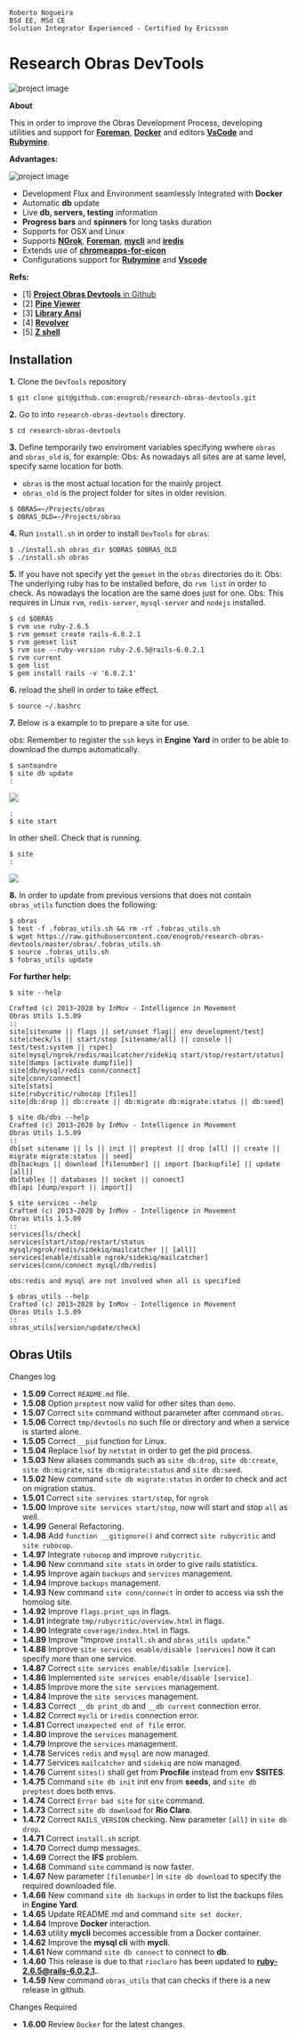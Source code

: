```
Roberto Nogueira  
BSd EE, MSd CE
Solution Integrator Experienced - Certified by Ericsson
```
# Research Obras DevTools

![project image](images/research.png)

**About**

This in order to improve the Obras Development Process, developing utilities and support for [**Foreman**](https://github.com/ddollar/foreman), [**Docker**](https://www.docker.com/) and  editors [**VsCode**](https://code.visualstudio.com/) and [**Rubymine**](https://www.jetbrains.com/ruby/). 

**Advantages:**

![project image](images/screenshot3.png)

* Development Flux and Environment seamlessly Integrated with **Docker**
* Automatic **db** update
* Live **db, servers, testing** information
* **Progress bars** and **spinners** for long tasks duration
* Supports for OSX and Linux
* Supports [**NGrok**](https://ngrok.com/), [**Foreman**](https://github.com/ddollar/foreman), [**mycli**](https://github.com/dbcli/mycli) and [**iredis**](https://iredis.io/)
* Extends use of [**chromeapps-for-eicon**](https://github.com/enogrob/chromeapps-eicon)
* Configurations support for [**Rubymine**](https://www.jetbrains.com/ruby/) and [**Vscode**](https://code.visualstudio.com/)

**Refs:**

* [1] [**Project Obras Devtools** in Github](https://github.com/enogrob/research-obras-devtools)
* [2] [**Pipe Viewer**](http://www.ivarch.com/programs/pv.shtml)
* [3] [**Library Ansi**](https://github.com/fidian/ansi)
* [4] [**Revolver**](https://github.com/molovo/revolver)
* [5] [**Z shell**](http://zsh.sourceforge.net/)

## Installation

**1.** Clone the `DevTools` repository

```shell
$ git clone git@github.com:enogrob/research-obras-devtools.git
```

**2.** Go to into `research-obras-devtools` directory.

```shell
$ cd research-obras-devtools
```

**3.** Define temporarily two enviroment variables specifying wwhere `obras` and `obras_old` is, for example:
Obs: As nowadays all sites are at same level, specify same location for both.  

* `obras` is the most actual location for the mainly project. 
* `obras_old` is the project folder for sites in older revision.

```shell
$ OBRAS=~/Projects/obras
$ OBRAS_OLD=~/Projects/obras
```

**4.** Run `install.sh` in order to install `DevTools` for `obras`:

```shell
$ ./install.sh obras_dir $OBRAS $OBRAS_OLD
$ ./install.sh obras
```

**5.** If you have not specify yet the `gemset` in the `obras` directories do it:
Obs: The underlying ruby has to be installed before, do `rvm list` in order to check. As nowadays the location are the same does just for one.
Obs: This requires in Linux `rvm`, `redis-server`, `mysql-server` and `nodejs` installed.

```shell
$ cd $OBRAS
$ rvm use ruby-2.6.5
$ rvm gemset create rails-6.0.2.1
$ rvm gemset list
$ rvm use --ruby-version ruby-2.6.5@rails-6.0.2.1
$ rvm current
$ gem list
$ gem install rails -v '6.0.2.1'
```

**6.** reload the shell in order to take effect.

```shell
$ source ~/.bashrc
```

**7.** Below is a example to to prepare a site for use.

obs: Remember to register the `ssh` keys in **Engine Yard** in order to be able to download the dumps automatically.

```shell
$ santoandre
$ site db update
:
```

![](images/screenshot1.png)

```
:
$ site start
```

In other shell. Check that is running.

```shell
$ site
:
```

![](images/screenshot2.png)

**8.** In order to update from previous versions that does not contain `obras_utils` function does the following:

```shell
$ obras
$ test -f .fobras_utils.sh && rm -rf .fobras_utils.sh
$ wget https://raw.githubusercontent.com/enogrob/research-obras-devtools/master/obras/.fobras_utils.sh
$ source .fobras_utils.sh
$ fobras_utils update
```

**For further help:**

```shell
$ site --help

Crafted (c) 2013~2020 by InMov - Intelligence in Movement
Obras Utils 1.5.09
::
site[sitename || flags || set/unset flag|| env development/test]
site[check/ls || start/stop [sitename/all] || console || test/test:system || rspec]
site[mysql/ngrok/redis/mailcatcher/sidekiq start/stop/restart/status]
site[dumps [activate dumpfile]]
site[db/mysql/redis conn/connect]
site[conn/connect]
site[stats]
site[rubycritic/rubocop [files]]
site[db:drop || db:create || db:migrate db:migrate:status || db:seed]

$ site db/dbs --help
Crafted (c) 2013~2020 by InMov - Intelligence in Movement
Obras Utils 1.5.09
::
db[set sitename || ls || init || preptest || drop [all] || create || migrate migrate:status || seed]
db[backups || download [filenumber] || import [backupfile] || update [all]]
db[tables || databases || socket || connect]
db[api [dump/export || import]]

$ site services --help
Crafted (c) 2013~2020 by InMov - Intelligence in Movement
Obras Utils 1.5.09
::
services[ls/check]
services[start/stop/restart/status mysql/ngrok/redis/sidekiq/mailcatcher || [all]]
services[enable/disable ngrok/sidekiq/mailcatcher]
services[conn/connect mysql/db/redis]

obs:redis and mysql are not involved when all is specified

$ obras_utils --help
Crafted (c) 2013~2020 by InMov - Intelligence in Movement
Obras Utils 1.5.09
::
obras_utils[version/update/check]
```

## Obras Utils

Changes log

* **1.5.09** Correct  `README.md` file.
* **1.5.08** Option  `preptest` now valid for other sites than `demo`.
* **1.5.07** Correct `site` command without parameter after command `obras`.
* **1.5.06** Correct `tmp/devtools` no such file or directory and when a service is started alone.
* **1.5.05** Correct `__pid` function for Linux.
* **1.5.04** Replace `lsof` by `netstat` in order to get the pid process. 
* **1.5.03** New aliases commands such as `site db:drop`, `site db:create`, `site db:migrate`, `site db:migrate:status` and `site db:seed`. 
* **1.5.02** New command `site db migrate:status` in order to check and act on migration status.
* **1.5.01** Correct `site services start/stop`, for `ngrok`
* **1.5.00** Improve `site services start/stop`, now will start and stop `all` as well.
* **1.4.99** General Refactoring.
* **1.4.98** Add `function __gitignore()` and correct `site rubycritic` and `site rubocop`.
* **1.4.97** Integrate `rubocop` and improve `rubycritic`.
* **1.4.96** New command `site stats` in order to give rails statistics.
* **1.4.95** Improve again `backups` and `services` management.
* **1.4.94** Improve `backups` management.
* **1.4.93** New command `site conn/connect` in order to access via ssh the homolog site.
* **1.4.92** Improve `flags.print_ups` in flags.
* **1.4.91** Integrate `tmp/rubycritic/overview.html` in flags.
* **1.4.90** Integrate `coverage/index.html` in flags.
* **1.4.89** Improve "Improve `install.sh` and `obras_utils update`."
* **1.4.88** Improve `site services enable/disable [services]` now it can specify more than one service.
* **1.4.87** Correct `site services enable/disable [service]`.
* **1.4.86** Implemented `site services enable/disable [service]`.
* **1.4.85** Improve more the `site services` management. 
* **1.4.84** Improve the `site services` management. 
* **1.4.83** Correct `__db print_db` and `__db current` connection error.
* **1.4.82** Correct `mycli` or `iredis` connection error.
* **1.4.81** Correct `unexpected end of file` error.
* **1.4.80** Improve the `services` management. 
* **1.4.79** Improve the `services` management. 
* **1.4.78** Services `redis` and `mysql` are now managed.
* **1.4.77** Services `mailcatcher` and `sidekiq` are now managed.
* **1.4.76** Current `sites()` shall get from **Procfile** instead from env **$SITES**.
* **1.4.75** Command `site db init` init env from **seeds**, and `site db preptest` does both envs.
* **1.4.74** Correct `Error bad site` for `site` command.
* **1.4.73** Correct `site db download` for **Rio Claro**.
* **1.4.72** Correct `RAILS_VERSION` checking. New parameter `[all]` in `site db drop`.
* **1.4.71** Correct `install.sh` script.
* **1.4.70** Correct dump messages.
* **1.4.69** Correct the **IFS** problem.
* **1.4.68** Command `site` command is now faster.
* **1.4.67** New parameter `[filenumber]` in `site db download` to specify the required downloaded file.
* **1.4.66** New command `site db backups` in order to list the backups files in **Engine Yard**.
* **1.4.65** Update README.md and command `site set docker`.
* **1.4.64** Improve **Docker** interaction.
* **1.4.63** utility **mycli** becomes accessible from a Docker container.
* **1.4.62** Improve the **mysql cli** with **mycli**. 
* **1.4.61** New command  `site db connect` to connect to **db**.
* **1.4.60** This release is due to that `rioclaro` has been updated to **ruby-2.6.5@rails-6.0.2.1.**.
* **1.4.59** New command `obras_utils` that can checks if there is a new release in github.

Changes Required

* **1.6.00** Review `Docker` for the latest changes.

